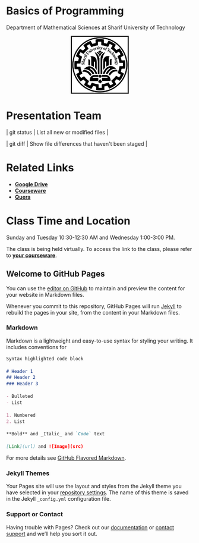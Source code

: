 

# Basics of Programming 
Department of Mathematical Sciences at Sharif University of Technology          
<center><img src=".\Images\SUT.png" alt="" border='3' height='150' width='150' /></center>

# Presentation Team

| git status | List all new or modified files |

| git diff | Show file differences that haven't been staged |


# Related Links

* [**Google Drive**](https://nastaraan.github.io/test2/)
* [**Courseware**](https://nastaraan.github.io/test2/)
* [**Quera**](https://nastaraan.github.io/test2/)


# Class Time and Location
Sunday and Tuesday 10:30-12:30 AM and Wednesday 1:00-3:00 PM.

The class is being held virtually. To access the link to the class, please refer to [**your courseware**](https://nastaraan.github.io/test2/).

## Welcome to GitHub Pages

You can use the [editor on GitHub](https://github.com/nastaraan/test2/edit/gh-pages/README.md) to maintain and preview the content for your website in Markdown files.

Whenever you commit to this repository, GitHub Pages will run [Jekyll](https://jekyllrb.com/) to rebuild the pages in your site, from the content in your Markdown files.

### Markdown

Markdown is a lightweight and easy-to-use syntax for styling your writing. It includes conventions for

```markdown
Syntax highlighted code block

# Header 1
## Header 2
### Header 3

- Bulleted
- List

1. Numbered
2. List

**Bold** and _Italic_ and `Code` text

[Link](url) and ![Image](src)
```

For more details see [GitHub Flavored Markdown](https://guides.github.com/features/mastering-markdown/).

### Jekyll Themes

Your Pages site will use the layout and styles from the Jekyll theme you have selected in your [repository settings](https://github.com/nastaraan/test2/settings). The name of this theme is saved in the Jekyll `_config.yml` configuration file.

### Support or Contact

Having trouble with Pages? Check out our [documentation](https://docs.github.com/categories/github-pages-basics/) or [contact support](https://github.com/contact) and we’ll help you sort it out.
